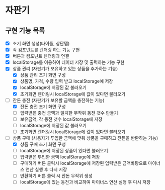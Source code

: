 # 자판기

## 구현 기능 목록

- [x] 초기 화면 생성(타이틀, 상단탭)
- [x] 각 컴포넌트를 렌더링 하는 기능 구현
- [x] 버튼과 컴포넌트 렌더링과 연결
- [x] localStorage를 이용하여 데이터 저장 및 출력하는 기능 구현
- [x] 상품 관리 (자판기가 보유하고 있는 상품을 추가하는 기능)
  - [x] 상품 관리 초기 화면 구성
  - [x] 상품명, 가격, 수량 입력 받고 localStorage에 저장
  - [x] localStorage에 저장된 값 불러오기
  - [x] 초기화면 렌더링시 localStorage에 값이 있다면 불러오기
- [ ] 잔돈 충전 (자판기가 보유할 금액을 충전하는 기능)
  - [x] 잔돈 충전 초기 화면 구성
  - [ ] 입력받은 충전 금액과 일치한 무작위 동전 갯수 만들기
  - [ ] 보유금액, 각 동전 갯수 localStorage에 저장
  - [ ] localStorage에 저장된 값 불러오기
  - [ ] 초기화면 렌더링시 localStorage에 값이 있다면 불러오기
- [ ] 상품 구매 (사용자가 투입한 금액에 맞춰 상품을 구매하고 잔돈을 반환하는 기능)
  - [x] 상품 구매 초기 화면 구성
  - [ ] localStorage에 저장된 상품이 있다면 불러오기
  - [ ] 입력받은 투입한 금액 localStorage에 저장
  - [ ] 구매하기 버튼 클릭시 localStorage에 저장된 입력받은 금액바탕으로 마이너스 연산 실행 후 다시 저장
  - [ ] 반환하기 버튼 클릭 시 잔돈 무작위 생성
  - [ ] localStorage에 있는 동전과 비교하여 마이너스 연산 실행 후 다시 저장